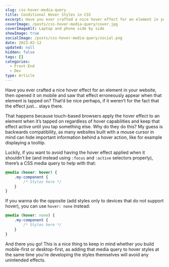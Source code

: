 ```yaml
---
slug: css-hover-media-query
title: Conditional Hover Styles in CSS
excerpt: Have you ever crafted a nice hover effect for an element in your website, then opened it on mobile and saw that effect erroneously appear when that element is tapped on?
coverImage: /posts/css-hover-media-query/cover.jpg
coverImageAlt: Laptop and phone side by side
showImage: true
socialImage: /posts/css-hover-media-query/social.png
date: 2023-02-12
updated: null
hidden: false
tags: []
categories:
  - Front-End
  - Dev
type: Article
---
```


Have you ever crafted a nice hover effect for an element in your website, then opened it on mobile and saw that effect erroneously appear when that element is tapped on? That’d be nice perhaps, if it weren’t for the fact that the effect just… stays there.

That happens because touch-based browsers apply the hover effect to an element when it’s tapped on regardless of hover capabilities and keep that effect active until you tap something else. Why do they do this? My guess is backwards compatibility, as many websites built with a mouse cursor in mind can hide important information behind a hover action, like for example displaying a tooltip.

Luckily, if you want to avoid having the hover effect applied when it shouldn’t be (and instead using `:focus` and `:active` selectors properly), there’s a CSS media query to help with that:

```css
@media (hover: hover) {
	.my-component {
		/* Styles here */
	}
}
```

If you wanna do the opposite (add styles only to devices that do not support hover), you can use `hover: none` instead:

```css
@media (hover: none) {
	.my-component {
		/* Styles here */
	}
}
```

And there you go! This is a nice thing to keep in mind whether you build mobile-first or desktop-first, as adding that media query to hover styles at the same time you're developing the styles themselves will avoid any unintended effects.
